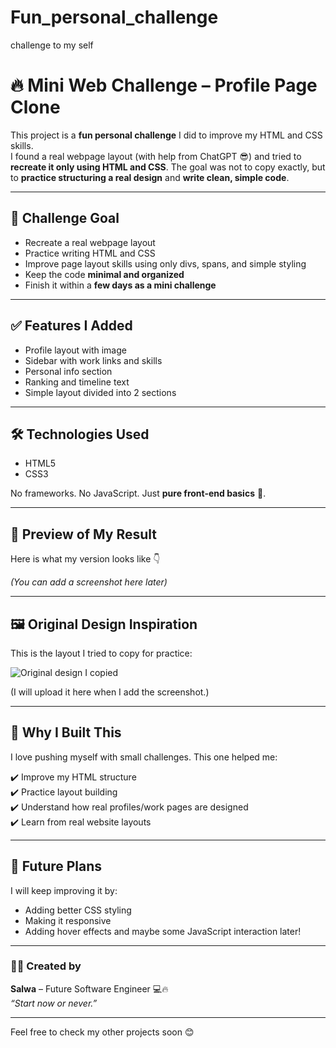# Fun_personal_challenge
 challenge to my self
# 🔥 Mini Web Challenge – Profile Page Clone

This project is a **fun personal challenge** I did to improve my HTML and CSS skills.  
I found a real webpage layout (with help from ChatGPT 😎) and tried to **recreate it only using HTML and CSS**. The goal was not to copy exactly, but to **practice structuring a real design** and **write clean, simple code**.

---

## 🎯 Challenge Goal

- Recreate a real webpage layout
- Practice writing HTML and CSS
- Improve page layout skills using only divs, spans, and simple styling
- Keep the code **minimal and organized**
- Finish it within a **few days as a mini challenge**

---

## ✅ Features I Added

- Profile layout with image
- Sidebar with work links and skills
- Personal info section
- Ranking and timeline text
- Simple layout divided into 2 sections

---

## 🛠️ Technologies Used

- HTML5
- CSS3

No frameworks. No JavaScript. Just **pure front-end basics** 💪.

---

## 🎨 Preview of My Result

Here is what my version looks like 👇

*(You can add a screenshot here later)*

---

## 🖼️ Original Design Inspiration

This is the layout I tried to copy for practice:

<img src="https://www.sliderrevolution.com/wp-content/uploads/2021/06/pr.jpg" alt="Original design I copied">


(I will upload it here when I add the screenshot.)

---

## 🚀 Why I Built This

I love pushing myself with small challenges. This one helped me:

✔️ Improve my HTML structure  
✔️ Practice layout building  
✔️ Understand how real profiles/work pages are designed  
✔️ Learn from real website layouts

---

## 📌 Future Plans

I will keep improving it by:
- Adding better CSS styling
- Making it responsive
- Adding hover effects and maybe some JavaScript interaction later!

---

### 👩‍💻 Created by
**Salwa** – Future Software Engineer 💻🔥  
*“Start now or never.”*

---

Feel free to check my other projects soon 😊
